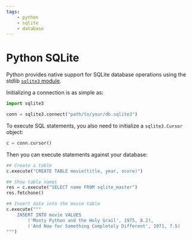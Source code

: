 ```yaml
---
tags:
    - python
    - sqlite
    - database
---
```


# Python SQLite

Python provides native support for SQLite database operations using the stdlib [`sqlite3` module](https://docs.python.org/3/library/sqlite3.html).

Initializing a connection is as simple as:

```python title="Initialize SQLite connection" linenums="1"
import sqlite3

conn = sqlite3.connect("path/to/your/db.sqlite3")
```

To execute SQL statements, you also need to initialize a `sqlite3.Cursor` object:

```python title="Get Cursor from active connection." linenums="1"
c = conn.cursor()
```

Then you can execute statements against your database:

```python title="Example SQLite statements" linenums="1"
## Create a table
c.execute("CREATE TABLE movie(title, year, score)")

## Show table names
res = c.execute("SELECT name FROM sqlite_master")
res.fetchone()

## Insert data into the movie table
c.execute("""
    INSERT INTO movie VALUES
        ('Monty Python and the Holy Grail', 1975, 8.2),
        ('And Now for Something Completely Different', 1971, 7.5)
""")
```
